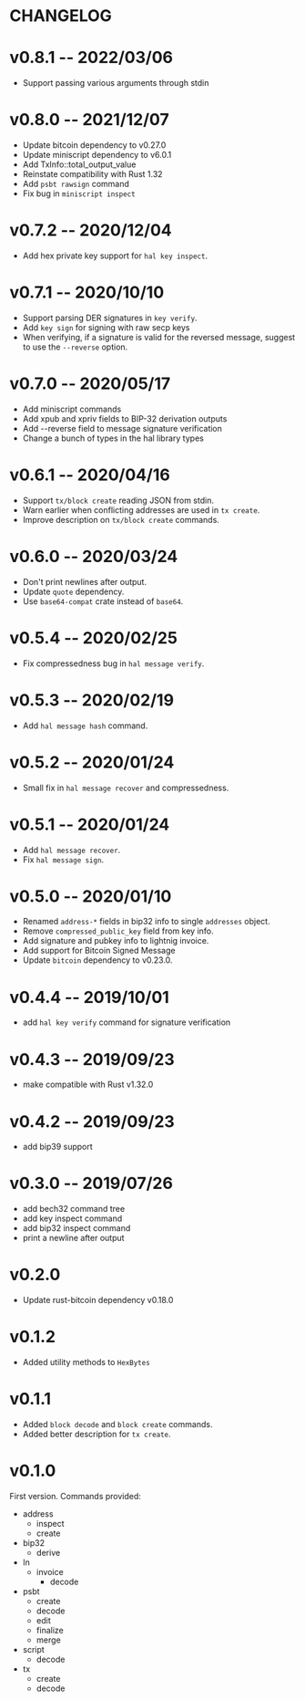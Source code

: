 CHANGELOG
=========

# v0.8.1  --  2022/03/06

- Support passing various arguments through stdin

# v0.8.0  --  2021/12/07

- Update bitcoin dependency to v0.27.0
- Update miniscript dependency to v6.0.1
- Add TxInfo::total_output_value
- Reinstate compatibility with Rust 1.32
- Add `psbt rawsign` command
- Fix bug in `miniscript inspect`

# v0.7.2  --  2020/12/04

- Add hex private key support for `hal key inspect`.

# v0.7.1  --  2020/10/10

- Support parsing DER signatures in `key verify`.
- Add `key sign` for signing with raw secp keys
- When verifying, if a signature is valid for the reversed message,
  suggest to use the `--reverse` option.

# v0.7.0  --  2020/05/17

- Add miniscript commands
- Add xpub and xpriv fields to BIP-32 derivation outputs
- Add --reverse field to message signature verification
- Change a bunch of types in the hal library types

# v0.6.1  --  2020/04/16

- Support `tx/block create` reading JSON from stdin.
- Warn earlier when conflicting addresses are used in `tx create`.
- Improve description on `tx/block create` commands.

# v0.6.0  --  2020/03/24

- Don't print newlines after output.
- Update `quote` dependency.
- Use `base64-compat` crate instead of `base64`.

# v0.5.4  --  2020/02/25

- Fix compressedness bug in `hal message verify`.

# v0.5.3  --  2020/02/19

- Add `hal message hash` command.

# v0.5.2  --  2020/01/24

- Small fix in `hal message recover` and compressedness.

# v0.5.1  --  2020/01/24

- Add `hal message recover`.
- Fix `hal message sign`.

# v0.5.0  --  2020/01/10

- Renamed `address-*` fields in bip32 info to single `addresses` object.
- Remove `compressed_public_key` field from key info.
- Add signature and pubkey info to lightnig invoice.
- Add support for Bitcoin Signed Message
- Update `bitcoin` dependency to v0.23.0.

# v0.4.4  --  2019/10/01

- add `hal key verify` command for signature verification

# v0.4.3  --  2019/09/23

- make compatible with Rust v1.32.0

# v0.4.2  --  2019/09/23

- add bip39 support

# v0.3.0  --  2019/07/26

- add bech32 command tree
- add key inspect command
- add bip32 inspect command
- print a newline after output

# v0.2.0

- Update rust-bitcoin dependency v0.18.0

# v0.1.2

- Added utility methods to `HexBytes`

# v0.1.1

- Added `block decode` and `block create` commands.
- Added better description for `tx create`.

# v0.1.0

First version. Commands provided:
- address
	- inspect
	- create
- bip32
	- derive
- ln
	- invoice
		- decode
- psbt
	- create
	- decode
	- edit
	- finalize
	- merge
- script
	- decode
- tx
	- create
	- decode

